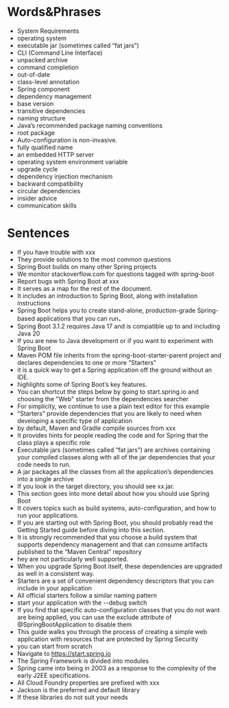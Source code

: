 # Words&Phrases
- System Requirements
- operating system
- executable jar (sometimes called “fat jars”)
- CLI (Command Line Interface)
- unpacked archive
- command completion
- out-of-date
- class-level annotation
- Spring component
- dependency management
- base version 
- transitive dependencies
- naming structure
- Java’s recommended package naming conventions
- root package
- Auto-configuration is non-invasive.
- fully qualified name
- an embedded HTTP server
- operating system environment variable
- upgrade cycle
- dependency injection mechanism
- backward compatibility
- circular dependencies
- insider advice
-  communication skills
# Sentences
- If you have trouble with xxx
- They provide solutions to the most common questions
-  Spring Boot builds on many other Spring projects
-  We monitor stackoverflow.com for questions tagged with spring-boot
-  Report bugs with Spring Boot at xxx
- It serves as a map for the rest of the document.
- It includes an introduction to Spring Boot, along with installation instructions
- Spring Boot helps you to create stand-alone, production-grade Spring-based applications that you can run、
- Spring Boot 3.1.2 requires Java 17 and is compatible up to and including Java 20
- If you are new to Java development or if you want to experiment with Spring Boot
- Maven POM file inherits from the spring-boot-starter-parent project and declares dependencies to one or more “Starters”
- it is a quick way to get a Spring application off the ground without an IDE.
- highlights some of Spring Boot’s key features.
- You can shortcut the steps below by going to start.spring.io and choosing the "Web" starter from the dependencies searcher
- For simplicity, we continue to use a plain text editor for this example
- “Starters” provide dependencies that you are likely to need when developing a specific type of application
- by default, Maven and Gradle compile sources from xxx
- It provides hints for people reading the code and for Spring that the class plays a specific role
- Executable jars (sometimes called “fat jars”) are archives containing your compiled classes
  along with all of the jar dependencies that your code needs to run.
- A  jar packages all the classes from all the application’s dependencies into a single archive
- If you look in the target directory, you should see xx.jar.
- This section goes into more detail about how you should use Spring Boot
- It covers topics such as build systems, auto-configuration, and how to run your applications.
- If you are starting out with Spring Boot, you should probably read the Getting Started guide before diving into this section.
- It is strongly recommended that you choose a build system that supports dependency management and that can consume artifacts published to the “Maven Central” repository
- hey are not particularly well supported.
- When you upgrade Spring Boot itself, these dependencies are upgraded as well in a consistent way.
- Starters are a set of convenient dependency descriptors that you can include in your application
- All official starters follow a similar naming pattern
- start your application with the --debug switch
- If you find that specific auto-configuration classes that you do not want are being applied, you can use the exclude attribute of @SpringBootApplication to disable them
- This guide walks you through the process of creating a simple web application with resources that are protected by Spring Security
- you can start from scratch
- Navigate to https://start.spring.io
- The Spring Framework is divided into modules
- Spring came into being in 2003 as a response to the complexity of the early J2EE specifications.
- All Cloud Foundry properties are prefixed with xxx
- Jackson is the preferred and default library
- If these libraries do not suit your needs
